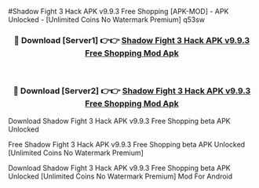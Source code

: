 #Shadow Fight 3 Hack APK v9.9.3 Free Shopping [APK-MOD] - APK Unlocked - [Unlimited Coins No Watermark Premium] q53sw



<div align="center">

<h3>🔴 Download [Server1] 👉👉 <a href="https://momento.my/?title=Shadow_Fight_3_Hack_APK_v9.9.3_Free_Shopping">Shadow Fight 3 Hack APK v9.9.3 Free Shopping Mod Apk</a></h3><br>

<h3>🔴 Download [Server2] 👉👉 <a href="https://momento.my/?title=Shadow_Fight_3_Hack_APK_v9.9.3_Free_Shopping">Shadow Fight 3 Hack APK v9.9.3 Free Shopping Mod Apk</a></h3>
</div>



Download Shadow Fight 3 Hack APK v9.9.3 Free Shopping beta APK Unlocked

Free Shadow Fight 3 Hack APK v9.9.3 Free Shopping beta APK Unlocked [Unlimited Coins No Watermark Premium]

Download Shadow Fight 3 Hack APK v9.9.3 Free Shopping beta APK Unlocked [Unlimited Coins No Watermark Premium] Mod For Android
